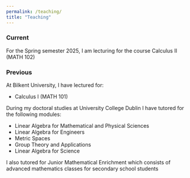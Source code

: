 ```yaml
---
permalink: /teaching/
title: "Teaching"
---
```

### Current
For the Spring semester 2025, I am lecturing for the course Calculus II (MATH 102)

### Previous
At Bilkent University, I have lectured for:
- Calculus I (MATH 101)

During my doctoral studies at University College Dublin I have tutored for the following modules:
- Linear Algebra for Mathematical and Physical Sciences
- Linear Algebra for Engineers
- Metric Spaces
- Group Theory and Applications
- Linear Algebra for Science

I also tutored for Junior Mathematical Enrichment which consists of advanced mathematics classes for secondary school students

